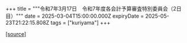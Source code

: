 +++
title = """令和7年3月17日　令和7年度各会計予算審査特別委員会（2日目）"""
date = 2025-03-04T15:00:00.000Z
expiryDate = 2025-05-23T21:22:15.808Z
tags = ["kuriyama"]
+++


[[source]](https://www.town.kuriyama.hokkaido.jp/site/gikai/30678.html)

